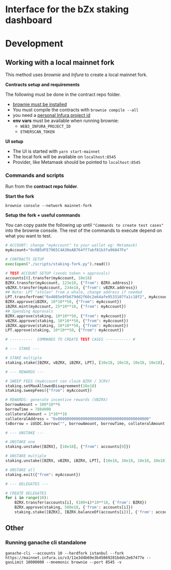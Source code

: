 # Interface for the bZx staking dashboard

# Development

## Working with a local mainnet fork

This method uses _brownie_ and _Infura_ to create a local mainnet fork.

**Contracts setup and requirements**

The following must be done in the contract repo folder.

- [brownie must be installed](https://github.com/eth-brownie/brownie)
- You must compile the contracts with `brownie compile --all`
- you need a [personal Infura project id](https://infura.io/)
- **env vars** must be available when running brownie:
  - `WEB3_INFURA_PROJECT_ID`
  - `ETHERSCAN_TOKEN`

**UI setup**

- The UI is started with `yarn start-mainnet`
- The local fork will be available on `localhost:8545`
- Provider, like Metamask should be pointed to `localhost:8545`

### Commands and scripts

Run from the **contract repo folder**.

**Start the fork**

```
brownie console --network mainnet-fork
```

**Setup the fork + useful commands**

You can copy paste the following up until `"Commands to create test cases"` into the brownie console. The rest of the commands to execute depend on what you want to test.

```py
# ACCOUNT: change "myAccount" to your wallet eg: Metamask)
myAccount="0x9B5dFE7965C4A30eAB764ff7abf81b3fa96847Fe"

# CONTRACTS SETUP
exec(open("./scripts/staking-fork.py").read())

# TEST ACCOUNT SETUP (sends token + approvals)
accounts[0].transfer(myAccount, 10e18)
BZRX.transfer(myAccount, 123e18, {"from": BZRX.address})
vBZRX.transfer(myAccount, 234e18, {"from": vBZRX.address})
## Note: LPT "stolen" from a whale, change address if needed
LPT.transferFrom("0x4085e9fb679dd2f60c2e64afe9533107fa1c18f2", myAccount, 345e18, {"from": "0x4085e9fb679dd2f60c2e64afe9533107fa1c18f2"})
BZRX.approve(iBZRX, 10*10**50, {"from": myAccount})
iBZRX.mint(myAccount, 25*10**18, {"from": myAccount})
## Spending Approvals
BZRX.approve(staking, 10*10**50, {"from": myAccount})
vBZRX.approve(staking, 10*10**50, {"from": myAccount})
iBZRX.approve(staking, 10*10**50, {"from": myAccount})
LPT.approve(staking, 10*10**50, {"from": myAccount})

# ----------  COMMANDS TO CREATE TEST CASES ----------- #

# --- STAKE ---

# STAKE multiple
staking.stake([BZRX, vBZRX, iBZRX, LPT], [10e18, 10e18, 10e18, 10e18], {"from": myAccount})

# --- REWARDS ---

# SWEEP FEES (myAccount can claim BZRX / 3CRV)
staking.setMaxAllowedDisagreement(10e18)
staking.sweepFees({"from": myAccount})

# REWARDS: generate incentive rewards (VBZRX)
borrowAmount = 100*10**6
borrowTime = 7884000
collateralAmount = 1*10**18
collateralAddress = "0x0000000000000000000000000000000000000000"
txBorrow = iUSDC.borrow("", borrowAmount, borrowTime, collateralAmount, collateralAddress,                         myAccount, myAccount, b"", {'from': myAccount, 'value': Wei(collateralAmount)})

# --- UNSTAKE ---

# UNSTAKE one
staking.unstake([BZRX], [10e18], {"from": accounts[0]})

# UNSTAKE multiple
staking.unstake([BZRX, vBZRX, iBZRX, LPT], [10e18, 10e18, 10e18, 10e18], {"from": myAccount})

# UNSTAKE all
staking.exit({"from": myAccount})

# --- DELEGATES ---

# CREATE DELEGATES
for i in range(10):
    BZRX.transfer(accounts[i], (100+i)*10**18, {'from': BZRX})
    BZRX.approve(staking, 500e18, {'from': accounts[i]})
    staking.stake([BZRX], [BZRX.balanceOf(accounts[i])], {'from': accounts[i]})

```

## Other

### Running ganache cli standalone

`ganache-cli --accounts 10 --hardfork istanbul --fork https://mainnet.infura.io/v3/11e3d4b69e3b45869281bddc2e67477e --gasLimit 10000000 --mnemonic brownie --port 8545 -v`
